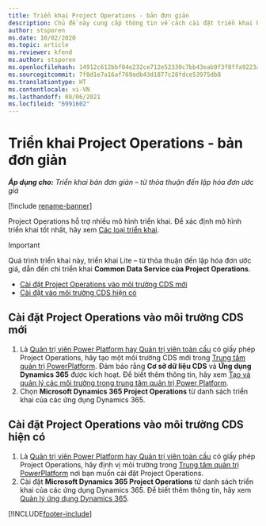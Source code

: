 ```yaml
---
title: Triển khai Project Operations - bản đơn giản
description: Chủ đề này cung cấp thông tin về cách cài đặt triển khai Project Operations Lite – từ thỏa thuận đến lập hóa đơn ước giá.
author: stsporen
ms.date: 10/02/2020
ms.topic: article
ms.reviewer: kfend
ms.author: stsporen
ms.openlocfilehash: 14912c612bbf04e232ce712e52330c7bb43eab9f3f8ffa9223a2d2f9ce95eb72
ms.sourcegitcommit: 7f8d1e7a16af769adb43d1877c28fdce53975db8
ms.translationtype: HT
ms.contentlocale: vi-VN
ms.lasthandoff: 08/06/2021
ms.locfileid: "6991602"
---
```

# <a name="deploy-project-operations---lite"></a>Triển khai Project Operations - bản đơn giản

_**Áp dụng cho:** Triển khai bản đơn giản – từ thỏa thuận đến lập hóa đơn ước giá_

[!include [rename-banner](~/includes/cc-data-platform-banner.md)]

Project Operations hỗ trợ nhiều mô hình triển khai. Để xác định mô hình triển khai tốt nhất, hãy xem [Các loại triển khai](determine-deployment-type.md).


> [!IMPORTANT]
> Quá trình triển khai này, triển khai Lite – từ thỏa thuận đến lập hóa đơn ước giá, dẫn đến chỉ triển khai **Common Data Service của Project Operations**.

- [Cài đặt Project Operations vào môi trường CDS mới](#new)
- [Cài đặt vào môi trường CDS hiện có](#existing)



## <a name="install-project-operations-to-a-new-cds-environment"></a><a name="new"></a>Cài đặt Project Operations vào môi trường CDS mới

1. Là [Quản trị viên Power Platform hay Quản trị viên toàn cầu](/power-platform/admin/global-service-administrators-can-administer-without-license) có giấy phép Project Operations, hãy tạo một môi trường CDS mới trong [Trung tâm quản trị PowerPlatform](https://admin.powerplatform.com). Đảm bảo rằng **Cơ sở dữ liệu CDS** và **Ứng dụng Dynamics 365** được kích hoạt. Để biết thêm thông tin, hãy xem [Tạo và quản lý các môi trường trong trung tâm quản trị Power Platform](/power-platform/admin/create-environment#create-an-environment-in-the-power-platform-admin-center).
2. Chọn **Microsoft Dynamics 365 Project Operations** từ danh sách triển khai của các ứng dụng Dynamics 365.


## <a name="install-project-operations-to-an-existing-cds-environment"></a><a name="existing"></a>Cài đặt Project Operations vào môi trường CDS hiện có

1. Là [Quản trị viên Power Platform hay Quản trị viên toàn cầu](/power-platform/admin/global-service-administrators-can-administer-without-license) có giấy phép Project Operations, hãy định vị môi trường trong [Trung tâm quản trị PowerPlatform](https://admin.powerplatform.com) nơi bạn muốn cài đặt Project Operations.
2. Cài đặt **Microsoft Dynamics 365 Project Operations** từ danh sách triển khai của các ứng dụng Dynamics 365. Để biết thêm thông tin, hãy xem [Quản lý ứng dụng Dynamics 365](/power-platform/admin/manage-apps).




[!INCLUDE[footer-include](../includes/footer-banner.md)]